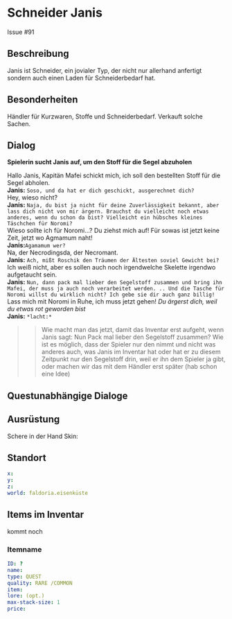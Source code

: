 # Schneider Janis
Issue #91

## Beschreibung

Janis ist Schneider, ein jovialer Typ, der nicht nur allerhand anfertigt sondern auch einen Laden für Schneiderbedarf hat. 

## Besonderheiten

Händler für Kurzwaren, Stoffe und Schneiderbedarf.
Verkauft solche Sachen.

## Dialog

**Spielerin sucht Janis auf, um den Stoff für die Segel abzuholen**

Hallo Janis, Kapitän Mafei schickt mich, ich soll den bestellten Stoff für die Segel abholen.   
**Janis:** `Soso, und da hat er dich geschickt, ausgerechnet dich?`   
Hey, wieso nicht?    
**Janis:** `Naja, du bist ja nicht für deine Zuverlässigkeit bekannt, aber lass dich nicht von mir ärgern. Brauchst du vielleicht noch etwas anderes, wenn du schon da bist? Vielleicht ein hübsches kleines Täschchen für Noromi?`   
Wieso sollte ich für Noromi...?  Du ziehst mich auf! Für sowas ist jetzt keine Zeit, jetzt wo Agmamum naht!   
**Janis:**`Agamamum wer?`   
Na, der Necrodingsda, der Necromant.   
**Janis:** `Ach, mißt Roschik den Träumen der Ältesten soviel Gewicht bei?`   
Ich weiß nicht, aber es sollen auch noch irgendwelche Skelette irgendwo aufgetaucht sein.   
**Janis:** `Nun, dann pack mal lieber den Segelstoff zusammen und bring ihn Mafei, der muss ja auch noch verarbeitet werden. .. Und die Tasche für Noromi willst du wirklich nicht? Ich gebe sie dir auch ganz billig!`   
Lass mich mit Noromi in Ruhe, ich muss jetzt gehen! *Du ärgerst dich, weil du etwas rot geworden bist*   
**Janis:** `*lacht:*`   

>> Wie macht man das jetzt, damit das Inventar erst aufgeht, wenn Janis sagt: Nun Pack mal lieber den Segelstoff zusammen? Wie ist es möglich, dass der Spieler nur den nimmt und nicht was anderes auch, was Janis im Inventar hat oder hat er zu diesem Zeitpunkt nur den Segelstoff drin, weil er ihn dem Spieler ja gibt, oder machen wir das mit dem Händler erst später (hab schon eine Idee)


## Questunabhängige Dialoge


## Ausrüstung
Schere in der Hand
Skin:
## Standort

```yml
x: 
y: 
z: 
world: faldoria.eisenküste
```

## Items im Inventar

kommt noch

### Itemname

```yml
ID: ?
name: 
type: QUEST
quality: RARE /COMMON
item: 
lore: (opt.)
max-stack-size: 1
price: 
```

